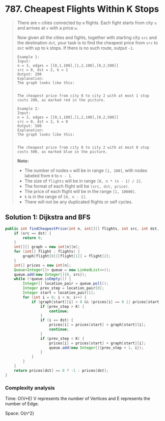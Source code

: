 # 787. Cheapest Flights Within K Stops

> There are `n` cities connected by `m` flights. Each fight starts from city `u` and arrives at `v` with a price `w`.
>
> Now given all the cities and fights, together with starting city `src` and the destination `dst`, your task is to find the cheapest price from `src` to `dst` with up to `k` stops. If there is no such route, output `-1`.
>
> ```text
> Example 1:
> Input: 
> n = 3, edges = [[0,1,100],[1,2,100],[0,2,500]]
> src = 0, dst = 2, k = 1
> Output: 200
> Explanation: 
> The graph looks like this:
>
>
> The cheapest price from city 0 to city 2 with at most 1 stop costs 200, as marked red in the picture.
> ```
>
> ```text
> Example 2:
> Input: 
> n = 3, edges = [[0,1,100],[1,2,100],[0,2,500]]
> src = 0, dst = 2, k = 0
> Output: 500
> Explanation: 
> The graph looks like this:
>
>
> The cheapest price from city 0 to city 2 with at most 0 stop costs 500, as marked blue in the picture.
> ```
>
> **Note:**
>
> * The number of nodes `n` will be in range `[1, 100]`, with nodes labeled from `0` to `n - 1`.
> * The size of `flights` will be in range `[0, n * (n - 1) / 2]`.
> * The format of each flight will be `(src, dst, price)`.
> * The price of each flight will be in the range `[1, 10000]`.
> * `k` is in the range of `[0, n - 1]`.
> * There will not be any duplicated flights or self cycles.

## Solution 1: Dijkstra and BFS

```java
public int findCheapestPrice(int n, int[][] flights, int src, int dst, int K) {
    if (src == dst) {
        return 0;
    }
    int[][] graph = new int[n][n];
    for (int[] flight : flights) {
        graph[flight[0]][flight[1]] = flight[2];
    }
    int[] prices = new int[n];
    Queue<Integer[]> queue = new LinkedList<>();
    queue.add(new Integer[]{0, src});
    while (!queue.isEmpty()) {
        Integer[] location_pair = queue.poll();
        Integer prev_step = location_pair[0];
        Integer start = location_pair[1];
        for (int i = 0; i < n; i++) {
            if (graph[start][i] > 0 && (prices[i] == 0 || prices[start] + graph[start][i] < prices[i])) {
                if (prev_step > K) {
                    continue;
                }
                if (i == dst) {
                    prices[i] = prices[start] + graph[start][i];
                    continue;
                }
                if (prev_step < K) {
                    prices[i] = prices[start] + graph[start][i];
                    queue.add(new Integer[]{prev_step + 1, i});
                }
            }
        }
    }
    return prices[dst] == 0 ? -1 : prices[dst];
}
```

### Complexity analysis

Time: O\(V\*E\) V represents the number of Vertices and E represents the number of Edge.

Space: O\(n^2\)

